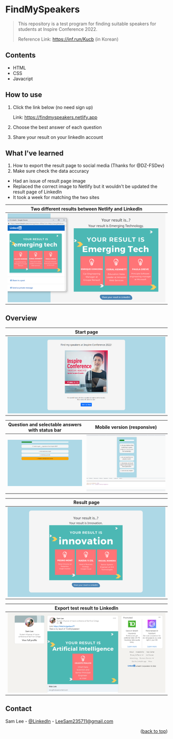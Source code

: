 # FindMySpeakers
> 
> This repository is a test program for finding suitable speakers for students at Inspire Conference 2022. 
>
> Reference Link: https://inf.run/Kucb (in Korean)


## Contents
* HTML
* CSS
* Javacript


## How to use

1. Click the link below (no need sign up)

   Link: https://findmyspeakers.netlify.app

2. Choose the best answer of each question

3. Share your result on your linkedIn account


## What I've learned
1. How to export the result page to social media (Thanks for @DZ-FSDev)
2. Make sure check the data accuracy
- Had an issue of result page image
- Replaced the correct image to Netlify but it wouldn't be updated the result page of LinkedIn
- It took a week for matching the two sites

| Two different results between Netlify and LinkedIn |  
|---------------------|
| ![](./image/issue.png) |


## Overview
| Start page |  
|---------------------|
| ![](./image/start_page.png) |

| Question and selectable answers with status bar | Mobile version (responsive) |
|---------------------|---------------------|
|![](./image/content_page.png) |![](./image/responsive_page.png) |

| Result page | 
|---------------------|
|![](./image/result_page.png) |

| Export test result to LinkedIn   |
|---------------------|
|![](./image/linkedin.png) |

<!-- CONTACT -->
## Contact

Sam Lee - [@LinkedIn](https://www.linkedin.com/in/sam-lee-dev/) - LeeSam235711@gmail.com


<p align="right">(<a href="#top">back to top</a>)</p>
